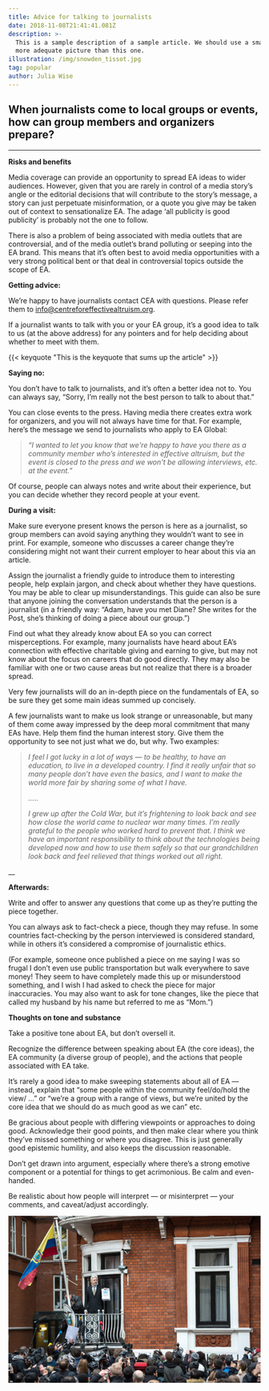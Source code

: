 ```yaml
---
title: Advice for talking to journalists
date: 2018-11-08T21:41:41.081Z
description: >-
  This is a sample description of a sample article. We should use a smaller and
  more adequate picture than this one.
illustration: /img/snowden_tissot.jpg
tag: popular
author: Julia Wise
---
```

## When journalists come to local groups or events, how can group members and organizers prepare?

- - -

**Risks and benefits**

Media coverage can provide an opportunity to spread EA ideas to wider audiences. However, given that you are rarely in control of a media story’s angle or the editorial decisions that will contribute to the story’s message, a story can just perpetuate misinformation, or a quote you give may be taken out of context to sensationalize EA. The adage ‘all publicity is good publicity’ is probably not the one to follow.

There is also a problem of being associated with media outlets that are controversial, and of the media outlet’s brand polluting or seeping into the EA brand. This means that it’s often best to avoid media opportunities with a very strong political bent or that deal in controversial topics outside the scope of EA.

**Getting advice:**

We’re happy to have journalists contact CEA with questions. Please refer them to info@centreforeffectivealtruism.org.

If a journalist wants to talk with you or your EA group, it’s a good idea to talk to us (at the above address) for any pointers and for help deciding about whether to meet with them.

{{< keyquote "This is the keyquote that sums up the article" >}}

**Saying no:**

You don’t have to talk to journalists, and it’s often a better idea not to. You can always say, “Sorry, I’m really not the best person to talk to about that.”

You can close events to the press. Having media there creates extra work for organizers, and you will not always have time for that. For example, here’s the message we send to journalists who apply to EA Global:

> _“I wanted to let you know that we're happy to have you there as a community member who’s interested in effective altruism, but the event is closed to the press and we won't be allowing interviews, etc. at the event.”_

Of course, people can always notes and write about their experience, but you can decide whether they record people at your event.

**During a visit:**

Make sure everyone present knows the person is here as a journalist, so group members can avoid saying anything they wouldn’t want to see in print. For example, someone who discusses a career change they’re considering might not want their current employer to hear about this via an article.

Assign the journalist a friendly guide to introduce them to interesting people, help explain jargon, and check about whether they have questions. You may be able to clear up misunderstandings. This guide can also be sure that anyone joining the conversation understands that the person is a journalist (in a friendly way: “Adam, have you met Diane? She writes for the Post, she’s thinking of doing a piece about our group.”)

Find out what they already know about EA so you can correct misperceptions. For example, many journalists have heard about EA’s connection with effective charitable giving and earning to give, but may not know about the focus on careers that do good directly. They may also be familiar with one or two cause areas but not realize that there is a broader spread.

Very few journalists will do an in-depth piece on the fundamentals of EA, so be sure they get some main ideas summed up concisely.

A few journalists want to make us look strange or unreasonable, but many of them come away impressed by the deep moral commitment that many EAs have. Help them find the human interest story. Give them the opportunity to see not just what we do, but why. Two examples:

> _I feel I got lucky in a lot of ways — to be healthy, to have an education, to live in a developed country. I find it really unfair that so many people don’t have even the basics, and I want to make the world more fair by sharing some of what I have._
>
> _….._
>
> _I grew up after the Cold War, but it’s frightening to look back and see how close the world came to nuclear war many times. I’m really grateful to the people who worked hard to prevent that. I think we have an important responsibility to think about the technologies being developed now and how to use them safely so that our grandchildren look back and feel relieved that things worked out all right._

__

**Afterwards:**

Write and offer to answer any questions that come up as they’re putting the piece together.

You can always ask to fact-check a piece, though they may refuse. In some countries fact-checking by the person interviewed is considered standard, while in others it’s considered a compromise of journalistic ethics.

(For example, someone once published a piece on me saying I was so frugal I don’t even use public transportation but walk everywhere to save money! They seem to have completely made this up or misunderstood something, and I wish I had asked to check the piece for major inaccuracies. You may also want to ask for tone changes, like the piece that called my husband by his name but referred to me as “Mom.”)

**Thoughts on tone and substance**

Take a positive tone about EA, but don’t oversell it.

Recognize the difference between speaking about EA (the core ideas), the EA community (a diverse group of people), and the actions that people associated with EA take.

It’s rarely a good idea to make sweeping statements about all of EA — instead, explain that “some people within the community feel/do/hold the view/ …” or “we’re a group with a range of views, but we’re united by the core idea that we should do as much good as we can” etc.

Be gracious about people with differing viewpoints or approaches to doing good. Acknowledge their good points, and then make clear where you think they’ve missed something or where you disagree. This is just generally good epistemic humility, and also keeps the discussion reasonable.

Don’t get drawn into argument, especially where there’s a strong emotive component or a potential for things to get acrimonious. Be calm and even-handed.

Be realistic about how people will interpret — or misinterpret — your comments, and caveat/adjust accordingly.

![null](/img/sample_image.jpg)
